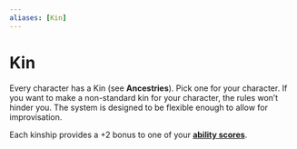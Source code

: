 ```yaml
---
aliases: [Kin]
---
```

# Kin
Every character has a Kin (see **Ancestries**). Pick one for your character. If you want to make a non-standard kin for your character, the rules won’t hinder you. The system is designed to be flexible enough to allow for improvisation.

Each kinship provides a +2 bonus to one of your [**ability scores**](3%20Abilities.md).